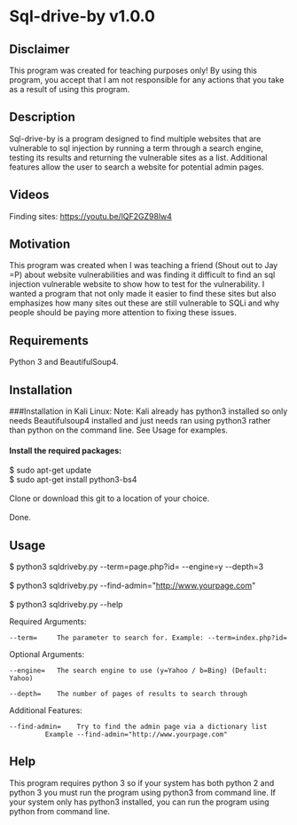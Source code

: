 # Sql-drive-by v1.0.0

## Disclaimer

This program was created for teaching purposes only! By using this program, you accept that I am not responsible for any actions that you take as a result of using this program.

## Description

Sql-drive-by is a program designed to find multiple websites that are vulnerable to sql injection by running a term through a search engine, testing its results and returning the vulnerable sites as a list. Additional features allow the user to search a website for potential admin pages.

## Videos

Finding sites: https://youtu.be/lQF2GZ98lw4

## Motivation

This program was created when I was teaching a friend (Shout out to Jay =P) about website vulnerabilities and was finding it difficult to find an sql injection vulnerable website to show how to test for the vulnerability. I wanted a program that not only made it easier to find these sites but also emphasizes how many sites out these are still vulnerable to SQLi and why people should be paying more attention to fixing these issues.

## Requirements

Python 3 and BeautifulSoup4.

## Installation

###Installation in Kali Linux:
Note: Kali already has python3 installed so only needs Beautifulsoup4 installed and just needs ran using python3 rather than python on the command line. See Usage for examples.
#### Install the required packages:
$ sudo apt-get update
<br />$ sudo apt-get install python3-bs4
<br /><br />
Clone or download this git to a location of your choice.
<br /><br />
Done.

## Usage

$ python3 sqldriveby.py --term=page.php?id= --engine=y --depth=3
<br /><br />
$ python3 sqldriveby.py --find-admin="http://www.yourpage.com"
<br /><br />
$ python3 sqldriveby.py --help

Required Arguments:
	
	--term=     The parameter to search for. Example: --term=index.php?id=
	
Optional Arguments:
	
	--engine=   The search engine to use (y=Yahoo / b=Bing) (Default: Yahoo)
	
	--depth=    The number of pages of results to search through
	
Additional Features:

	--find-admin=    Try to find the admin page via a dictionary list
			 Example --find-admin="http://www.yourpage.com"
	

## Help

This program requires python 3 so if your system has both python 2 and python 3 you must run the program using python3 from command line. If your system only has python3 installed, you can run the program using python from command line.
